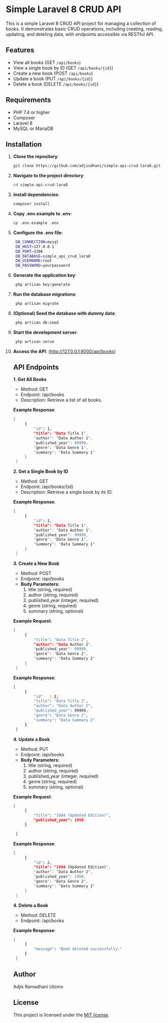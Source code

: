 # Simple Laravel 8 CRUD API

This is a simple Laravel 8 CRUD API project for managing a collection of books. It demonstrates basic CRUD operations, including creating, reading, updating, and deleting data, with endpoints accessible via RESTful API.

## Features
- View all books (GET `/api/books`)
- View a single book by ID (GET `/api/books/{id}`)
- Create a new book (POST `/api/books`)
- Update a book (PUT `/api/books/{id}`)
- Delete a book (DELETE `/api/books/{id}`)

## Requirements
- PHP 7.4 or higher
- Composer
- Laravel 8
- MySQL or MariaDB

## Installation

1. **Clone the repository**:
   ```bash
   git clone https://github.com/adjisdhani/simple-api-crud-lara8.git

2. **Navigate to the project directory**:
   ```bash
   cd simple-api-crud-lara8

3. **Install dependencies**:
   ```bash
   composer install

4. **Copy .env.example to .env**:
   ```bash
   cp .env.example .env

5. **Configure the .env file**:
   ```bash
    DB_CONNECTION=mysql
	DB_HOST=127.0.0.1
	DB_PORT=3306
	DB_DATABASE=simple_api_crud_lara8
	DB_USERNAME=root
	DB_PASSWORD=yourpassword

6. **Generate the application key**:
   ```bash
    php artisan key:generate

7. **Run the database migrations**:
   ```bash
    php artisan migrate

8. **(Optional) Seed the database with dummy data**:
   ```bash
    php artisan db:seed

9. **Start the development server**:
   ```bash
    php artisan serve

10. **Access the API**:
   (http://127.0.0.1:8000/api/books)

      ## API Endpoints 
    
    **1. Get All Books**

    - Method: GET
    - Endpoint: /api/books
    - Description: Retrieve a list of all books.

    **Example Response**:
       ```bash
       [
    	    {
    	        "id": 1,
    	        "title": "Data Title 1",
    	        "author": "Data Author 1",
    	        "published_year": 99999,
    	        "genre": "Data Genre 1",
    	        "summary": "Data Summary 1"
    	    }
    	]
       ```
    
    **2. Get a Single Book by ID**
    
    - Method: GET
    - Endpoint: /api/books/{id}
    - Description: Retrieve a single book by its ID.

    **Example Response**:
       ```bash
       [
    	    {
    	        "id": 1,
    	        "title": "Data Title 1",
    	        "author": "Data Author 1",
    	        "published_year": 99999,
    	        "genre": "Data Genre 1",
    	        "summary": "Data Summary 1"
    	    }
    	]
       ```
    
    **3. Create a New Book**
    
    - Method: POST
    - Endpoint: /api/books
    - <b>Body Parameters:</b>
      1. title (string, required)
      2. author (string, required)
      3. published_year (integer, required)
      4. genre (string, required)
      5. summary (string, optional)

    **Example Request**:
       ```bash
       [
    	    {
    	        "title": "Data Title 2",
    	        "author": "Data Author 2",
    	        "published_year": 99999,
    	        "genre": "Data Genre 2",
    	        "summary": "Data Summary 2"
    	    }
    	]
       ```
    **Example Response**:
       ```bash
       [
    	    {
    	        "id"   : 2,
    	        "title": "Data Title 2",
    	        "author": "Data Author 2",
    	        "published_year": 99999,
    	        "genre": "Data Genre 2",
    	        "summary": "Data Summary 2"
    	    }
    	]
       ```
    **4. Update a Book**
    
    - Method: PUT
    - Endpoint: /api/books
    - <b>Body Parameters:</b>
      1. title (string, required)
      2. author (string, required)
      3. published_year (integer, required)
      4. genre (string, required)
      5. summary (string, optional)

    **Example Request**:
       ```bash
       [
    	    {
                "title": "1984 (Updated Edition)",
                "published_year": 1950
            }

    	]
       ```
    **Example Response**:
       ```bash
       [
    	    {
                "id": 2,
                "title": "1984 (Updated Edition)",
                "author": "Data Author 2",
                "published_year": 1950,
                "genre": "Data Genre 2",
    	        "summary": "Data Summary 2"
            }
    	]
       ```
    **4. Delete a Book**
    
    - Method: DELETE
    - Endpoint: /api/books
    
    **Example Response**:
       ```bash
       [
    	    {
                "message": "Book deleted successfully."
            }
    	]
       ```
    ## Author
    Adjis Ramadhani Utomo

    ## License
    This project is licensed under the [MIT license](https://opensource.org/licenses/MIT).